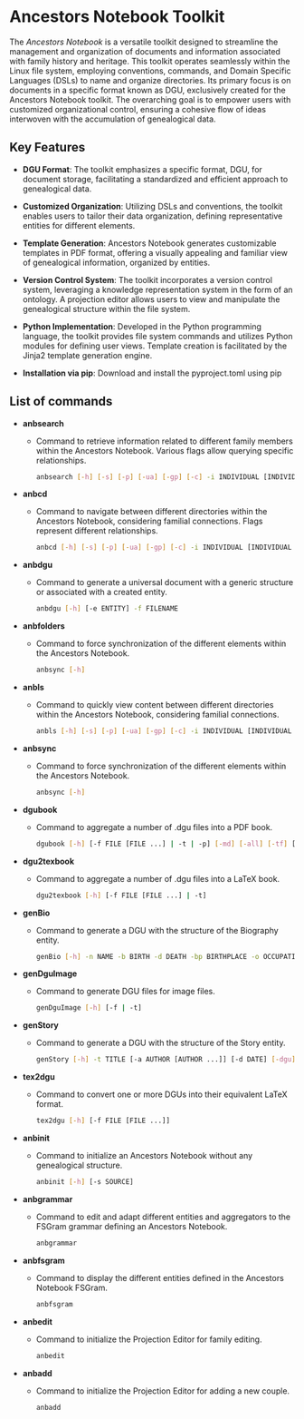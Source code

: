 # Ancestors Notebook Toolkit

The *Ancestors Notebook* is a versatile toolkit designed to streamline the management and organization of documents and information associated with family history and heritage. This toolkit operates seamlessly within the Linux file system, employing conventions, commands, and Domain Specific Languages (DSLs) to name and organize directories. Its primary focus is on documents in a specific format known as DGU, exclusively created for the Ancestors Notebook toolkit. The overarching goal is to empower users with customized organizational control, ensuring a cohesive flow of ideas interwoven with the accumulation of genealogical data.

## Key Features

- **DGU Format**: The toolkit emphasizes a specific format, DGU, for document storage, facilitating a standardized and efficient approach to genealogical data.

- **Customized Organization**: Utilizing DSLs and conventions, the toolkit enables users to tailor their data organization, defining representative entities for different elements.

- **Template Generation**: Ancestors Notebook generates customizable templates in PDF format, offering a visually appealing and familiar view of genealogical information, organized by entities.

- **Version Control System**: The toolkit incorporates a version control system, leveraging a knowledge representation system in the form of an ontology. A projection editor allows users to view and manipulate the genealogical structure within the file system.

- **Python Implementation**: Developed in the Python programming language, the toolkit provides file system commands and utilizes Python modules for defining user views. Template creation is facilitated by the Jinja2 template generation engine.

- **Installation via pip**: Download and install the pyproject.toml using pip

## List of commands

- **anbsearch**
  - Command to retrieve information related to different family members within the Ancestors Notebook. Various flags allow querying specific relationships.
    ```bash
    anbsearch [-h] [-s] [-p] [-ua] [-gp] [-c] -i INDIVIDUAL [INDIVIDUAL ...]
    ```

- **anbcd**
  - Command to navigate between different directories within the Ancestors Notebook, considering familial connections. Flags represent different relationships.
    ```bash
    anbcd [-h] [-s] [-p] [-ua] [-gp] [-c] -i INDIVIDUAL [INDIVIDUAL ...]
    ```

- **anbdgu**
  - Command to generate a universal document with a generic structure or associated with a created entity.
    ```bash
    anbdgu [-h] [-e ENTITY] -f FILENAME
    ```

- **anbfolders**
  - Command to force synchronization of the different elements within the Ancestors Notebook.
    ```bash
    anbsync [-h]
    ```

- **anbls**
  - Command to quickly view content between different directories within the Ancestors Notebook, considering familial connections.
    ```bash
    anbls [-h] [-s] [-p] [-ua] [-gp] [-c] -i INDIVIDUAL [INDIVIDUAL ...]
    ```

- **anbsync**
  - Command to force synchronization of the different elements within the Ancestors Notebook.
    ```bash
    anbsync [-h]
    ```

- **dgubook**
  - Command to aggregate a number of .dgu files into a PDF book.
    ```bash
    dgubook [-h] [-f FILE [FILE ...] | -t | -p] [-md] [-all] [-tf] [-o OUTPUT]
    ```

- **dgu2texbook**
  - Command to aggregate a number of .dgu files into a LaTeX book.
    ```bash
    dgu2texbook [-h] [-f FILE [FILE ...] | -t]
    ```

- **genBio**
  - Command to generate a DGU with the structure of the Biography entity.
    ```bash
    genBio [-h] -n NAME -b BIRTH -d DEATH -bp BIRTHPLACE -o OCCUPATION
    ```

- **genDguImage**
  - Command to generate DGU files for image files.
    ```bash
    genDguImage [-h] [-f | -t]
    ```

- **genStory**
  - Command to generate a DGU with the structure of the Story entity.
    ```bash
    genStory [-h] -t TITLE [-a AUTHOR [AUTHOR ...]] [-d DATE] [-dgu]
    ```

- **tex2dgu**
  - Command to convert one or more DGUs into their equivalent LaTeX format.
    ```bash
    tex2dgu [-h] [-f FILE [FILE ...]]
    ```

- **anbinit**
  - Command to initialize an Ancestors Notebook without any genealogical structure.
    ```bash
    anbinit [-h] [-s SOURCE]
    ```

- **anbgrammar**
  - Command to edit and adapt different entities and aggregators to the FSGram grammar defining an Ancestors Notebook.
    ```bash
    anbgrammar
    ```

- **anbfsgram**
  - Command to display the different entities defined in the Ancestors Notebook FSGram.
    ```bash
    anbfsgram
    ```

- **anbedit**
  - Command to initialize the Projection Editor for family editing.
    ```bash
    anbedit
    ```

- **anbadd**
  - Command to initialize the Projection Editor for adding a new couple.
    ```bash
    anbadd
    ```


